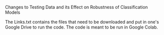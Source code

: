 Changes to Testing Data and its Effect on Robustness of Classification Models

The Links.txt contains the files that need to be downloaded and put in one's Google Drive to run the code. The code is meant to be run in Google Colab.


